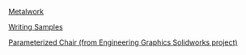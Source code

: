 [Metalwork](/metal.md)

[Writing Samples](/writing.md)

[Parameterized Chair (from Engineering Graphics Solidworks project)](/projects/chairSummary.pdf)